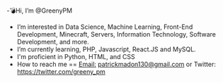  -💣Hi, I’m @GreenyPM
- I’m interested in Data Science, Machine Learning, Front-End Development, Minecraft, Servers, Information Technology, Software Development, and more.
- I’m currently learning, PHP, Javascript, React.JS and MySQL.
- I'm proficient in Python, HTML, and CSS
- How to reach me == <u>Email:</u> patrickmadon130@gmail.com  or Twitter: https://twitter.com/greeny_pm 

<!---
GreenyPM/GreenyPM is a ✨ special ✨ repository because its `README.md` (this file) appears on your GitHub profile.
You can click the Preview link to take a look at your changes.
--->
